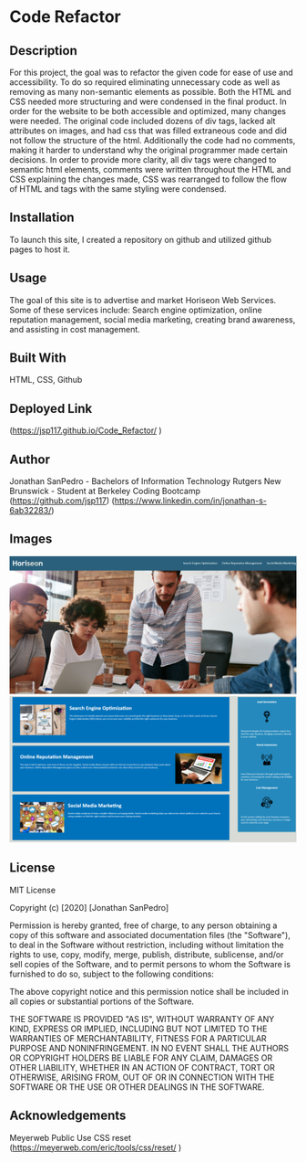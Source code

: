 # Code Refactor

## Description
For this project, the goal was to refactor the given code for ease of use and accessibility. To do so required eliminating unnecessary code as well as removing as many non-semantic elements as possible. Both the HTML and CSS needed more structuring and were condensed in the final product. In order for the website to be both accessible and optimized, many changes were needed. The original code included dozens of div tags, lacked alt attributes on images, and had css that was filled extraneous code and did not follow the structure of the html. Additionally the code had no comments, making it harder to understand why the original programmer made certain decisions. In order to provide more clarity, all div tags were changed to semantic html elements, comments were written throughout the HTML and CSS explaining the changes made, CSS was rearranged to follow the flow of HTML and tags with the same styling were condensed.

## Installation
To launch this site, I created a repository on github and utilized github pages to host it. 

## Usage
The goal of this site is to advertise and market Horiseon Web Services. Some of these services include: Search engine optimization, online reputation management, social media marketing, creating brand awareness, and assisting in cost management. 

## Built With
HTML, CSS, Github

## Deployed Link
(https://jsp117.github.io/Code_Refactor/ )

## Author
Jonathan SanPedro - Bachelors of Information Technology Rutgers New Brunswick - Student at Berkeley Coding Bootcamp
(https://github.com/jsp117)
(https://www.linkedin.com/in/jonathan-s-6ab32283/)

## Images
![Horiseon Sample](./assets/images/Horiseon.png)
![Horiseon Sample](./assets/images/horiseon2.png)

## License

MIT License

Copyright (c) [2020] [Jonathan SanPedro]

Permission is hereby granted, free of charge, to any person obtaining a copy
of this software and associated documentation files (the "Software"), to deal
in the Software without restriction, including without limitation the rights
to use, copy, modify, merge, publish, distribute, sublicense, and/or sell
copies of the Software, and to permit persons to whom the Software is
furnished to do so, subject to the following conditions:

The above copyright notice and this permission notice shall be included in all
copies or substantial portions of the Software.

THE SOFTWARE IS PROVIDED "AS IS", WITHOUT WARRANTY OF ANY KIND, EXPRESS OR
IMPLIED, INCLUDING BUT NOT LIMITED TO THE WARRANTIES OF MERCHANTABILITY,
FITNESS FOR A PARTICULAR PURPOSE AND NONINFRINGEMENT. IN NO EVENT SHALL THE
AUTHORS OR COPYRIGHT HOLDERS BE LIABLE FOR ANY CLAIM, DAMAGES OR OTHER
LIABILITY, WHETHER IN AN ACTION OF CONTRACT, TORT OR OTHERWISE, ARISING FROM,
OUT OF OR IN CONNECTION WITH THE SOFTWARE OR THE USE OR OTHER DEALINGS IN THE
SOFTWARE.

## Acknowledgements
Meyerweb Public Use CSS reset
(https://meyerweb.com/eric/tools/css/reset/ )